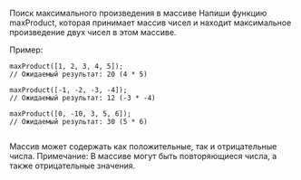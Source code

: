 Поиск максимального произведения в массиве
Напиши функцию maxProduct, которая принимает массив чисел и находит максимальное произведение двух чисел в этом массиве.

Пример:

 ```
 maxProduct([1, 2, 3, 4, 5]); 
// Ожидаемый результат: 20 (4 * 5)

maxProduct([-1, -2, -3, -4]); 
// Ожидаемый результат: 12 (-3 * -4)

maxProduct([0, -10, 3, 5, 6]); 
// Ожидаемый результат: 30 (5 * 6)

 
 ```

Массив может содержать как положительные, так и отрицательные числа.
Примечание: В массиве могут быть повторяющиеся числа, а также отрицательные значения.
